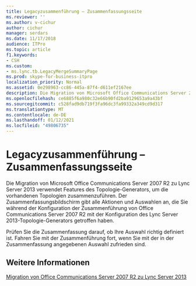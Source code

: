 ```yaml
---
title: Legacyzusammenführung – Zusammenfassungsseite
ms.reviewer: ''
ms.author: v-cichur
author: cichur
manager: serdars
ms.date: 11/17/2018
audience: ITPro
ms.topic: article
f1.keywords:
- CSH
ms.custom:
- ms.lync.tb.LegacyMergeSummaryPage
ms.prod: skype-for-business-itpro
localization_priority: Normal
ms.assetid: 0e298963-cc86-445a-87f4-d611ef2167ee
description: Die Migration von Microsoft Office Communications Server 2007 R2 zu Lync Server 2013 verwendet Features des Topologie-Generators, um die vorhandenen Topologien zusammenzuführen. Der Zusammenfassungsbildschirm gibt alle Aktionen und Auswahlen an, die Sie während der Konfiguration der Zusammenführung von Office Communications Server 2007 R2 mit der Konfiguration des Lync Server 2013-Topologie-Generators getroffen haben.
ms.openlocfilehash: ce6885f6a980c32e66b90fd2ba9129653a9a43bf
ms.sourcegitcommit: c528fad9db719f3fa96dc3fa99332a349cd9d317
ms.translationtype: MT
ms.contentlocale: de-DE
ms.lasthandoff: 01/12/2021
ms.locfileid: "49806735"
---
```

# <a name="legacy-merge-summary-page"></a>Legacyzusammenführung – Zusammenfassungsseite

Die Migration von Microsoft Office Communications Server 2007 R2 zu Lync Server 2013 verwendet Features des Topologie-Generators, um die vorhandenen Topologien zusammenzuführen. Der Zusammenfassungsbildschirm gibt alle Aktionen und Auswahlen an, die Sie während der Konfiguration der Zusammenführung von Office Communications Server 2007 R2 mit der Konfiguration des Lync Server 2013-Topologie-Generators getroffen haben.

Prüfen Sie die Zusammenfassung darauf, ob Ihre Auswahl richtig definiert ist. Fahren Sie mit der Zusammenführung fort, wenn Sie mit der in der Zusammenfassung angegebenen Auswahl zufrieden sind.

## <a name="see-also"></a>Weitere Informationen

[Migration von Office Communications Server 2007 R2 zu Lync Server 2013](https://technet.microsoft.com/library/f3fa4f5f-e9a2-4fb7-a12d-20f04173e697.aspx)
